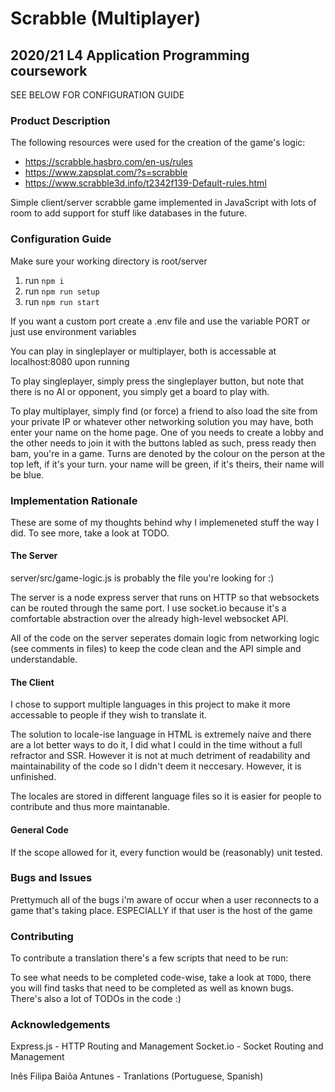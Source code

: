# Scrabble (Multiplayer)
## 2020/21 L4 Application Programming coursework

SEE BELOW FOR CONFIGURATION GUIDE

### Product Description

The following resources were used for the creation of the game's logic:
* https://scrabble.hasbro.com/en-us/rules
* https://www.zapsplat.com/?s=scrabble
* https://www.scrabble3d.info/t2342f139-Default-rules.html

Simple client/server scrabble game implemented in JavaScript with lots of room to add support for stuff like databases in the future.

### Configuration Guide

Make sure your working directory is root/server

1. run ```npm i```
2. run ```npm run setup```
3. run ```npm run start```

If you want a custom port create a .env file and use the variable PORT
or just use environment variables

You can play in singleplayer or multiplayer, both is accessable at localhost:8080 upon running

To play singleplayer, simply press the singleplayer button, but note that there is no AI or opponent, you simply get a board to play with.
 
To play multiplayer, simply find (or force) a friend to also load the site from your private IP or whatever other networking solution you may have, both enter your name on the home page. One of you needs to create a lobby and the other needs to join it with the buttons labled as such, press ready then bam, you're in a game. Turns are denoted by the colour on the person at the top left, if it's your turn. your name will be green, if it's theirs, their name will be blue. 

### Implementation Rationale

These are some of my thoughts behind why I implemeneted stuff the way I did. To see more, take a look at TODO.

#### The Server
server/src/game-logic.js is probably the file you're looking for :)

The server is a node express server that runs on HTTP so that websockets can be routed through the same port. I use socket.io because it's a comfortable abstraction over the already high-level websocket API.

All of the code on the server seperates domain logic from networking logic (see comments in files) to keep the code clean and the API simple and understandable.

#### The Client
I chose to support multiple languages in this project to make it more accessable to people if they wish to translate it.

The solution to locale-ise language in HTML is extremely naive and there are a lot better ways to do it, I did what I could in the time without a full refractor and SSR.
However it is not at much detriment of readability and maintainability of the code so I didn't deem it neccesary. However, it is unfinished.

The locales are stored in different language files so it is easier for people to contribute and thus more maintanable.

#### General Code
If the scope allowed for it, every function would be (reasonably) unit tested. 

### Bugs and Issues

Prettymuch all of the bugs i'm aware of occur when a user reconnects to a game that's taking place. ESPECIALLY if that user is the host of the game

### Contributing
To contribute a translation there's a few scripts that need to be run:

To see what needs to be completed code-wise, take a look at `TODO`, there you will find tasks that need to be completed as well as known bugs. There's also a lot of TODOs in the code :)

### Acknowledgements

Express.js - HTTP Routing and Management
Socket.io - Socket Routing and Management

Inês Filipa Baiõa Antunes - Tranlations (Portuguese, Spanish)
